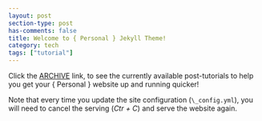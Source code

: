 ```yaml
---
layout: post
section-type: post
has-comments: false
title: Welcome to { Personal } Jekyll Theme!
category: tech
tags: ["tutorial"]
---
```


Click the [ARCHIVE]({{site.url}}/blog) link, to see the currently
available post-tutorials to help you get your { Personal } website up and
running quicker!

Note that every time you update the site configuration (`\_config.yml`), you
will need to cancel the serving (_Ctr + C_) and serve the website again.

